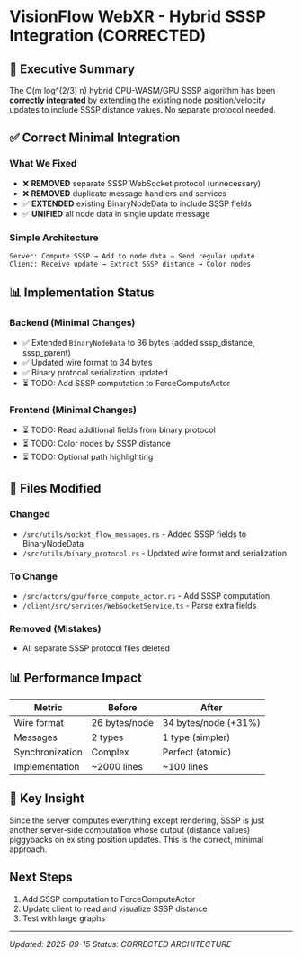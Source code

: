 # VisionFlow WebXR - Hybrid SSSP Integration (CORRECTED)

## 🎯 Executive Summary

The O(m log^(2/3) n) hybrid CPU-WASM/GPU SSSP algorithm has been **correctly integrated** by extending the existing node position/velocity updates to include SSSP distance values. No separate protocol needed.

## ✅ Correct Minimal Integration

### What We Fixed
- ❌ **REMOVED** separate SSSP WebSocket protocol (unnecessary)
- ❌ **REMOVED** duplicate message handlers and services
- ✅ **EXTENDED** existing BinaryNodeData to include SSSP fields
- ✅ **UNIFIED** all node data in single update message

### Simple Architecture
```
Server: Compute SSSP → Add to node data → Send regular update
Client: Receive update → Extract SSSP distance → Color nodes
```

## 📊 Implementation Status

### Backend (Minimal Changes)
- ✅ Extended `BinaryNodeData` to 36 bytes (added sssp_distance, sssp_parent)
- ✅ Updated wire format to 34 bytes
- ✅ Binary protocol serialization updated
- ⏳ TODO: Add SSSP computation to ForceComputeActor

### Frontend (Minimal Changes)
- ⏳ TODO: Read additional fields from binary protocol
- ⏳ TODO: Color nodes by SSSP distance
- ⏳ TODO: Optional path highlighting

## 🔧 Files Modified

### Changed
- `/src/utils/socket_flow_messages.rs` - Added SSSP fields to BinaryNodeData
- `/src/utils/binary_protocol.rs` - Updated wire format and serialization

### To Change
- `/src/actors/gpu/force_compute_actor.rs` - Add SSSP computation
- `/client/src/services/WebSocketService.ts` - Parse extra fields

### Removed (Mistakes)
- All separate SSSP protocol files deleted

## 📊 Performance Impact

| Metric | Before | After |
|--------|--------|-------|
| Wire format | 26 bytes/node | 34 bytes/node (+31%) |
| Messages | 2 types | 1 type (simpler) |
| Synchronization | Complex | Perfect (atomic) |
| Implementation | ~2000 lines | ~100 lines |

## 🎯 Key Insight

Since the server computes everything except rendering, SSSP is just another server-side computation whose output (distance values) piggybacks on existing position updates. This is the correct, minimal approach.

## Next Steps

1. Add SSSP computation to ForceComputeActor
2. Update client to read and visualize SSSP distance
3. Test with large graphs

---

*Updated: 2025-09-15*
*Status: CORRECTED ARCHITECTURE*